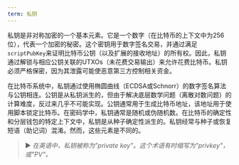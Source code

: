 ```yaml
---
term: 私钥
---
```


私钥是非对称加密的一个基本元素。它是一个数字（在比特币的上下文中为256位），代表一个加密的秘密。这个密钥用于数字签名交易，并通过满足`scriptPubKey`来证明比特币公钥（以及扩展的接收地址）的所有权。因此，私钥通过解锁与相应公钥关联的UTXOs（未花费交易输出）来允许花费比特币。私钥必须严格保密，因为其泄露可能使恶意第三方控制相关资金。

在比特币系统中，私钥通过使用椭圆曲线（ECDSA或Schnorr）的数字签名算法与公钥相连。公钥是从私钥派生的，但由于解决底层数学问题（离散对数问题）的计算难度，反过来几乎不可能实现。公钥通常用于生成比特币地址，该地址用于使用脚本锁定比特币。在密码学中，私钥通常是随机或伪随机数。在比特币的确定性和分层钱包的特定上下文中，私钥是从种子确定性派生的。私钥经常与种子或恢复短语（助记词）混淆。然而，这些元素是不同的。

> ► *在英语中，私钥被称为"private key"。这个术语有时缩写为"privkey"，或"PV"。*